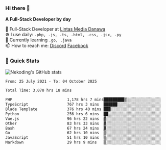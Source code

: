 ### Hi there 👋

**A Full-Stack Developer by day**

🔭 Full-Stack Developer at [Lintas Media Danawa](https://www.lintasmediadanawa.com/)  
⚙️ I use daily: `.php, .js, .ts, .html, .css, .jsx, .py`  
🌱 Currently learning `.go, .java`  
📫 How to reach me: [Discord](https://discordapp.com/users/984448732999327766)  [Facebook](https://fb.me/tyvandi)  

### 🚀 Quick Stats  

![Nekoding's GitHub stats](https://github-readme-stats.vercel.app/api?username=nekoding&show_icons=true)

<!--START_SECTION:waka-->

```txt
From: 25 July 2021 - To: 04 October 2025

Total Time: 3,070 hrs 18 mins

PHP                        1,178 hrs 7 mins█████████▒░░░░░░░░░░░░░░░   37.35 %
TypeScript                 767 hrs 3 mins  ██████░░░░░░░░░░░░░░░░░░░   24.32 %
Blade Template             376 hrs 40 mins ███░░░░░░░░░░░░░░░░░░░░░░   11.94 %
Python                     256 hrs 6 mins  ██░░░░░░░░░░░░░░░░░░░░░░░   08.12 %
Vue.js                     96 hrs 22 mins  ▓░░░░░░░░░░░░░░░░░░░░░░░░   03.06 %
Other                      83 hrs 33 mins  ▓░░░░░░░░░░░░░░░░░░░░░░░░   02.65 %
Bash                       67 hrs 24 mins  ▓░░░░░░░░░░░░░░░░░░░░░░░░   02.14 %
Go                         62 hrs 10 mins  ▒░░░░░░░░░░░░░░░░░░░░░░░░   01.97 %
JavaScript                 51 hrs 10 mins  ▒░░░░░░░░░░░░░░░░░░░░░░░░   01.62 %
Markdown                   29 hrs 9 mins   ▒░░░░░░░░░░░░░░░░░░░░░░░░   00.92 %
```

<!--END_SECTION:waka-->

<!--
**nekoding/nekoding** is a ✨ _special_ ✨ repository because its `README.md` (this file) appears on your GitHub profile.

Here are some ideas to get you started:

- 🔭 I’m currently working on ...
- 🌱 I’m currently learning ...
- 👯 I’m looking to collaborate on ...
- 🤔 I’m looking for help with ...
- 💬 Ask me about ...
- 📫 How to reach me: ...
- 😄 Pronouns: ...
- ⚡ Fun fact: ...
-->
